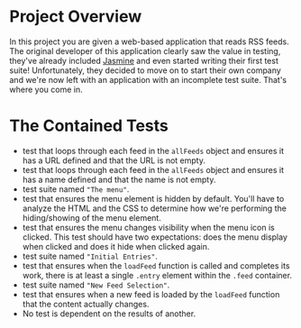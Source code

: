 # Project Overview

In this project you are given a web-based application that reads RSS feeds. The original developer of this application clearly saw the value in testing, they've already included [Jasmine](http://jasmine.github.io/) and even started writing their first test suite! Unfortunately, they decided to move on to start their own company and we're now left with an application with an incomplete test suite. That's where you come in.


# The Contained Tests

- test that loops through each feed in the `allFeeds` object and ensures it has a URL defined and that the URL is not empty.
- test that loops through each feed in the `allFeeds` object and ensures it has a name defined and that the name is not empty.
- test suite named `"The menu"`.
- test that ensures the menu element is hidden by default. You'll have to analyze the HTML and the CSS to determine how we're performing the hiding/showing of the menu element.
- test that ensures the menu changes visibility when the menu icon is clicked. This test should have two expectations: does the menu display when clicked and does it hide when clicked again.
- test suite named `"Initial Entries"`.
- test that ensures when the `loadFeed` function is called and completes its work, there is at least a single `.entry` element within the `.feed` container.
- test suite named `"New Feed Selection"`.
- test that ensures when a new feed is loaded by the `loadFeed` function that the content actually changes.
- No test is dependent on the results of another.

